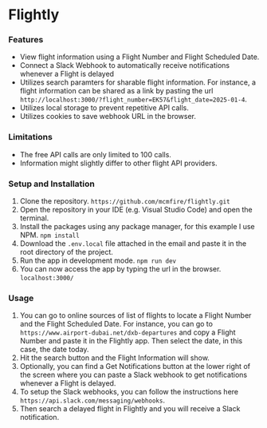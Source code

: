 # Flightly

### Features

- View flight information using a Flight Number and Flight Scheduled Date.
- Connect a Slack Webhook to automatically receive notifications whenever a Flight is delayed
- Utilizes search paramters for sharable flight information. For instance, a flight information can be shared as a link by pasting the url `http://localhost:3000/?flight_number=EK57&flight_date=2025-01-4`.
- Utilizes local storage to prevent repetitive API calls.
- Utilizes cookies to save webhook URL in the browser.

### Limitations

- The free API calls are only limited to 100 calls.
- Information might slightly differ to other flight API providers.

### Setup and Installation

1. Clone the repository.
`https://github.com/mcmfire/flightly.git`
2. Open the repository in your IDE (e.g. Visual Studio Code) and open the terminal.
3. Install the packages using any package manager, for this example I use NPM.
`npm install`
4. Download the `.env.local` file attached in the email and paste it in the root directory of the project.
5. Run the app in development mode.
`npm run dev`
6. You can now access the app by typing the url in the browser.
`localhost:3000/`

### Usage
1. You can go to online sources of list of flights to locate a Flight Number and the Flight Scheduled Date. For instance, you can go to `https://www.airport-dubai.net/dxb-departures` and copy a Flight Number and paste it in the Flightly app. Then select the date, in this case, the date today.
2. Hit the search button and the Flight Information will show.
3. Optionally, you can find a Get Notifications button at the lower right of the screen where you can paste a Slack webhook to get notifications whenever a Flight is delayed.
4. To setup the Slack webhooks, you can follow the instructions here `https://api.slack.com/messaging/webhooks`.
5. Then search a delayed flight in Flightly and you will receive a Slack notification.
